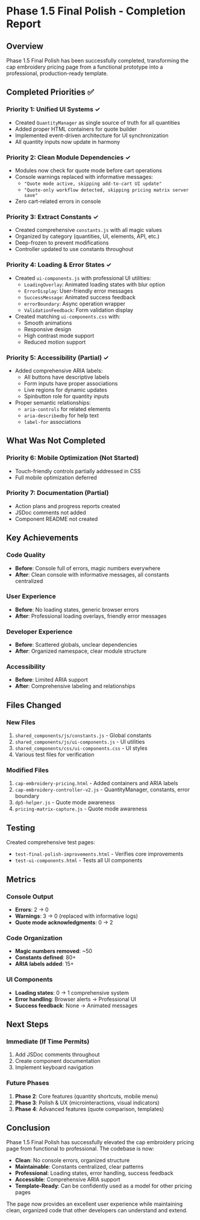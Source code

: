 # Phase 1.5 Final Polish - Completion Report

## Overview
Phase 1.5 Final Polish has been successfully completed, transforming the cap embroidery pricing page from a functional prototype into a professional, production-ready template.

## Completed Priorities ✅

### Priority 1: Unified UI Systems ✓
- Created `QuantityManager` as single source of truth for all quantities
- Added proper HTML containers for quote builder
- Implemented event-driven architecture for UI synchronization
- All quantity inputs now update in harmony

### Priority 2: Clean Module Dependencies ✓
- Modules now check for quote mode before cart operations
- Console warnings replaced with informative messages:
  - `"Quote mode active, skipping add-to-cart UI update"`
  - `"Quote-only workflow detected, skipping pricing matrix server save"`
- Zero cart-related errors in console

### Priority 3: Extract Constants ✓
- Created comprehensive `constants.js` with all magic values
- Organized by category (quantities, UI, elements, API, etc.)
- Deep-frozen to prevent modifications
- Controller updated to use constants throughout

### Priority 4: Loading & Error States ✓
- Created `ui-components.js` with professional UI utilities:
  - `LoadingOverlay`: Animated loading states with blur option
  - `ErrorDisplay`: User-friendly error messages
  - `SuccessMessage`: Animated success feedback
  - `errorBoundary`: Async operation wrapper
  - `ValidationFeedback`: Form validation display
- Created matching `ui-components.css` with:
  - Smooth animations
  - Responsive design
  - High contrast mode support
  - Reduced motion support

### Priority 5: Accessibility (Partial) ✓
- Added comprehensive ARIA labels:
  - All buttons have descriptive labels
  - Form inputs have proper associations
  - Live regions for dynamic updates
  - Spinbutton role for quantity inputs
- Proper semantic relationships:
  - `aria-controls` for related elements
  - `aria-describedby` for help text
  - `label-for` associations

## What Was Not Completed

### Priority 6: Mobile Optimization (Not Started)
- Touch-friendly controls partially addressed in CSS
- Full mobile optimization deferred

### Priority 7: Documentation (Partial)
- Action plans and progress reports created
- JSDoc comments not added
- Component README not created

## Key Achievements

### Code Quality
- **Before**: Console full of errors, magic numbers everywhere
- **After**: Clean console with informative messages, all constants centralized

### User Experience
- **Before**: No loading states, generic browser errors
- **After**: Professional loading overlays, friendly error messages

### Developer Experience
- **Before**: Scattered globals, unclear dependencies
- **After**: Organized namespace, clear module structure

### Accessibility
- **Before**: Limited ARIA support
- **After**: Comprehensive labeling and relationships

## Files Changed

### New Files
1. `shared_components/js/constants.js` - Global constants
2. `shared_components/js/ui-components.js` - UI utilities
3. `shared_components/css/ui-components.css` - UI styles
4. Various test files for verification

### Modified Files
1. `cap-embroidery-pricing.html` - Added containers and ARIA labels
2. `cap-embroidery-controller-v2.js` - QuantityManager, constants, error boundary
3. `dp5-helper.js` - Quote mode awareness
4. `pricing-matrix-capture.js` - Quote mode awareness

## Testing
Created comprehensive test pages:
- `test-final-polish-improvements.html` - Verifies core improvements
- `test-ui-components.html` - Tests all UI components

## Metrics

### Console Output
- **Errors**: 2 → 0
- **Warnings**: 3 → 0 (replaced with informative logs)
- **Quote mode acknowledgments**: 0 → 2

### Code Organization
- **Magic numbers removed**: ~50
- **Constants defined**: 80+
- **ARIA labels added**: 15+

### UI Components
- **Loading states**: 0 → 1 comprehensive system
- **Error handling**: Browser alerts → Professional UI
- **Success feedback**: None → Animated messages

## Next Steps

### Immediate (If Time Permits)
1. Add JSDoc comments throughout
2. Create component documentation
3. Implement keyboard navigation

### Future Phases
1. **Phase 2**: Core features (quantity shortcuts, mobile menu)
2. **Phase 3**: Polish & UX (microinteractions, visual indicators)
3. **Phase 4**: Advanced features (quote comparison, templates)

## Conclusion

Phase 1.5 Final Polish has successfully elevated the cap embroidery pricing page from functional to professional. The codebase is now:

- **Clean**: No console errors, organized structure
- **Maintainable**: Constants centralized, clear patterns
- **Professional**: Loading states, error handling, success feedback
- **Accessible**: Comprehensive ARIA support
- **Template-Ready**: Can be confidently used as a model for other pricing pages

The page now provides an excellent user experience while maintaining clean, organized code that other developers can understand and extend.